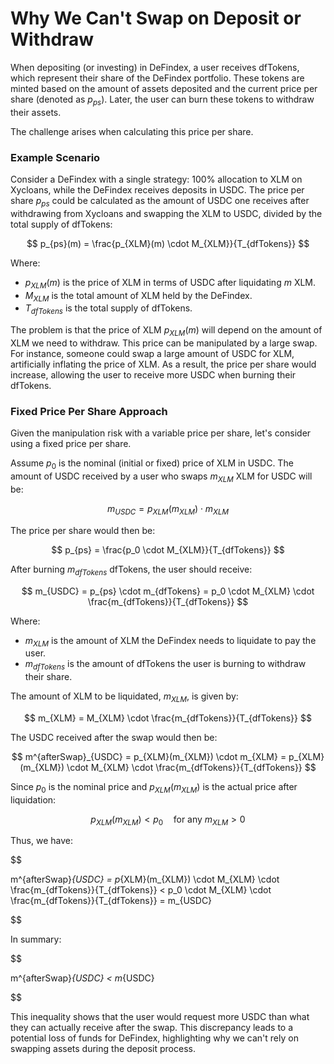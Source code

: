 # Why We Can't Swap on Deposit or Withdraw

When depositing (or investing) in DeFindex, a user receives dfTokens, which represent their share of the DeFindex portfolio. These tokens are minted based on the amount of assets deposited and the current price per share (denoted as $p_{ps}$). Later, the user can burn these tokens to withdraw their assets.

The challenge arises when calculating this price per share.

### Example Scenario

Consider a DeFindex with a single strategy: 100% allocation to XLM on Xycloans, while the DeFindex receives deposits in USDC. The price per share $p_{ps}$ could be calculated as the amount of USDC one receives after withdrawing from Xycloans and swapping the XLM to USDC, divided by the total supply of dfTokens:

$$
p_{ps}(m) = \frac{p_{XLM}(m) \cdot M_{XLM}}{T_{dfTokens}}
$$

Where:
- $p_{XLM}(m)$ is the price of XLM in terms of USDC after liquidating $m$ XLM.
- $M_{XLM}$ is the total amount of XLM held by the DeFindex.
- $T_{dfTokens}$ is the total supply of dfTokens.

The problem is that the price of XLM $p_{XLM}(m)$ will depend on the amount of XLM we need to withdraw. This price can be manipulated by a large swap. For instance, someone could swap a large amount of USDC for XLM, artificially inflating the price of XLM. As a result, the price per share would increase, allowing the user to receive more USDC when burning their dfTokens.

### Fixed Price Per Share Approach

Given the manipulation risk with a variable price per share, let's consider using a fixed price per share.

Assume $p_0$ is the nominal (initial or fixed) price of XLM in USDC. The amount of USDC received by a user who swaps $m_{XLM}$ XLM for USDC will be:

$$
m_{USDC} = p_{XLM}(m_{XLM}) \cdot m_{XLM}
$$

The price per share would then be:

$$
p_{ps} = \frac{p_0 \cdot M_{XLM}}{T_{dfTokens}}
$$

After burning $m_{dfTokens}$ dfTokens, the user should receive:

$$
m_{USDC} = p_{ps} \cdot m_{dfTokens} = p_0 \cdot M_{XLM} \cdot \frac{m_{dfTokens}}{T_{dfTokens}}
$$

Where:
- $m_{XLM}$ is the amount of XLM the DeFindex needs to liquidate to pay the user.
- $m_{dfTokens}$ is the amount of dfTokens the user is burning to withdraw their share.

The amount of XLM to be liquidated, $m_{XLM}$, is given by:

$$
m_{XLM} = M_{XLM} \cdot \frac{m_{dfTokens}}{T_{dfTokens}}
$$

The USDC received after the swap would then be:

$$
m^{afterSwap}_{USDC} = p_{XLM}(m_{XLM}) \cdot m_{XLM} = p_{XLM}(m_{XLM}) \cdot M_{XLM} \cdot \frac{m_{dfTokens}}{T_{dfTokens}}
$$

Since $p_0$ is the nominal price and $p_{XLM}(m_{XLM})$ is the actual price after liquidation:

$$
p_{XLM}(m_{XLM}) < p_0 \quad \text{for any } m_{XLM} > 0
$$

Thus, we have:

$$

m^{afterSwap}_{USDC} = p_{XLM}(m_{XLM}) \cdot M_{XLM} \cdot \frac{m_{dfTokens}}{T_{dfTokens}} < p_0 \cdot M_{XLM} \cdot \frac{m_{dfTokens}}{T_{dfTokens}} = m_{USDC}

$$

In summary:

$$

m^{afterSwap}_{USDC} < m_{USDC}

$$

This inequality shows that the user would request more USDC than what they can actually receive after the swap. This discrepancy leads to a potential loss of funds for DeFindex, highlighting why we can't rely on swapping assets during the deposit process.

